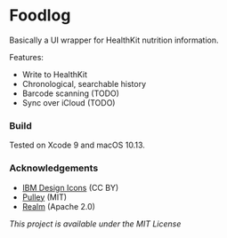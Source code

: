 #  Foodlog

Basically a UI wrapper for HealthKit nutrition information.

Features:
* Write to HealthKit
* Chronological, searchable history
* Barcode scanning (TODO)
* Sync over iCloud (TODO)

### Build
Tested on Xcode 9 and macOS 10.13.

### Acknowledgements
- [IBM Design Icons](https://github.com/IBM-Design/icons) (CC BY)
- [Pulley](https://github.com/52inc/Pulley) (MIT)
- [Realm](https://github.com/realm/realm-cocoa) (Apache 2.0)

*This project is available under the MIT License*
